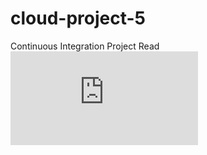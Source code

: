 # cloud-project-5
Continuous Integration Project
Read ![project description](https://github.com/hashtagsam/cloud-project-5/blob/main/vprofile-project/project_description5.pdf)

